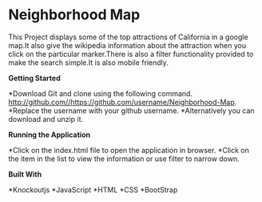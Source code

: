 # Neighborhood Map

This Project displays some of the top attractions of California in a google map.It also give the wikipedia information about the attraction when you click on the particular marker.There is also a filter functionality provided to make the search simple.It is also mobile friendly.

**Getting Started**

*Download Git and clone using the following command.
           http://github.com//https://github.com/username/Neighborhood-Map.
*Replace the username with your github username.
*Alternatively you can download and unzip it.

**Running the Application**

*Click on the index.html file to open the application in browser.
*Click on the item in the list to view the information or use filter to narrow down.

**Built With**

*Knockoutjs
*JavaScript
*HTML
*CSS
*BootStrap
